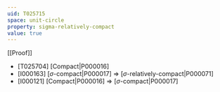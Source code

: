 ```yaml
---
uid: T025715
space: unit-circle
property: sigma-relatively-compact
value: true
---
```

[[Proof]]

* [T025704] [Compact|P000016]
* [I000163] [$\sigma$-compact|P000017] => [$\sigma$-relatively-compact|P000071]
* [I000121] [Compact|P000016] => [$\sigma$-compact|P000017]

